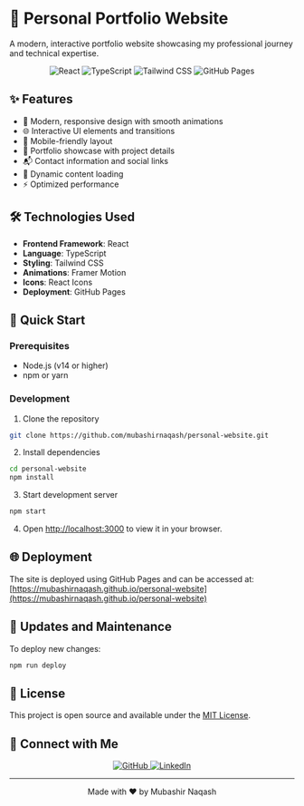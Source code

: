 # 🌟 Personal Portfolio Website

A modern, interactive portfolio website showcasing my professional journey and technical expertise.

<div align="center">
  <img src="https://img.shields.io/badge/React-20232A?style=for-the-badge&logo=react&logoColor=61DAFB" alt="React" />
  <img src="https://img.shields.io/badge/TypeScript-007ACC?style=for-the-badge&logo=typescript&logoColor=white" alt="TypeScript" />
  <img src="https://img.shields.io/badge/Tailwind_CSS-38B2AC?style=for-the-badge&logo=tailwind-css&logoColor=white" alt="Tailwind CSS" />
  <img src="https://img.shields.io/badge/GitHub_Pages-100000?style=for-the-badge&logo=github&logoColor=white" alt="GitHub Pages" />
</div>

## ✨ Features

- 🎨 Modern, responsive design with smooth animations
- 🌐 Interactive UI elements and transitions
- 📱 Mobile-friendly layout
- 🎯 Portfolio showcase with project details
- 📬 Contact information and social links
- 🌙 Dynamic content loading
- ⚡ Optimized performance

## 🛠️ Technologies Used

- **Frontend Framework**: React
- **Language**: TypeScript
- **Styling**: Tailwind CSS
- **Animations**: Framer Motion
- **Icons**: React Icons
- **Deployment**: GitHub Pages

## 🚀 Quick Start

### Prerequisites

- Node.js (v14 or higher)
- npm or yarn

### Development

1. Clone the repository
```bash
git clone https://github.com/mubashirnaqash/personal-website.git
```

2. Install dependencies
```bash
cd personal-website
npm install
```

3. Start development server
```bash
npm start
```

4. Open [http://localhost:3000](http://localhost:3000) to view it in your browser.

## 🌐 Deployment

The site is deployed using GitHub Pages and can be accessed at:
[https://mubashirnaqash.github.io/personal-website](https://mubashirnaqash.github.io/personal-website)

## 🔄 Updates and Maintenance

To deploy new changes:
```bash
npm run deploy
```

## 📝 License

This project is open source and available under the [MIT License](LICENSE).

## 🤝 Connect with Me

<div align="center">
  <a href="https://github.com/mubashirnaqash">
    <img src="https://img.shields.io/badge/GitHub-100000?style=for-the-badge&logo=github&logoColor=white" alt="GitHub" />
  </a>
  <a href="https://www.linkedin.com/in/mubashir-naqash">
    <img src="https://img.shields.io/badge/LinkedIn-0077B5?style=for-the-badge&logo=linkedin&logoColor=white" alt="LinkedIn" />
  </a>
</div>

---
<div align="center">
  Made with ❤️ by Mubashir Naqash
</div>

